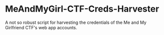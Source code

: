 # MeAndMyGirl-CTF-Creds-Harvester
A not so robust script for harvesting the credentials of the Me and My Girlfriend CTF's web app accounts.
